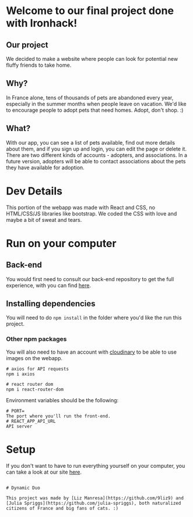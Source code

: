 # Welcome to our final project done with Ironhack!

## Our project

We decided to make a website where people can look for potential new fluffy friends to take home.

## Why?

In France alone, tens of thousands of pets are abandoned every year, especially in the summer months when people leave on vacation. We'd like to encourage people to adopt pets that need homes. Adopt, don't shop. :)

## What?

With our app, you can see a list of pets available, find out more details about them, and if you sign up and login, you can edit the page or delete it. There are two different kinds of accounts - adopters, and associations. In a future version, adopters will be able to contact associations about the pets they have available for adoption.

# Dev Details

This portion of the webapp was made with React and CSS, no HTML/CSS/JS libraries like bootstrap. We coded the CSS with love and maybe a bit of sweat and tears.

# Run on your computer

## Back-end

You would first need to consult our back-end repository to get the full experience, with you can find [here](https://github.com/project3-ironhack/furever-friends-server).

## Installing dependencies

You will need to do `npm install` in the folder where you'd like the run this project.

### Other npm packages

You will also need to have an account with [cloudinary](https://cloudinary.com/) to be able to use images on the webapp.

```
# axios for API requests
npm i axios

# react router dom
npm i react-router-dom
```

Environment variables should be the following:

```
# PORT=
The port where you'll run the front-end. 
# REACT_APP_API_URL
API server
```
# Setup

If you don't want to have to run everything yourself on your computer, you can take a look at our site [here](https://fureverfriends.netlify.app/).
```

# Dynamic Duo

This project was made by [Liz Manresa](https://github.com/9liz9) and [Julia Spriggs](https://github.com/julia-spriggs), both naturalized citizens of France and big fans of cats. :)